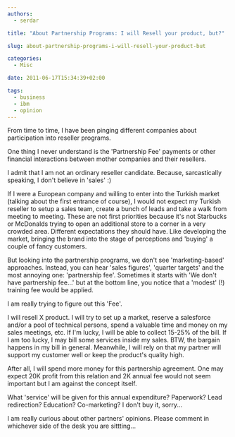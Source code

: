 ```yaml
---
authors:
  - serdar

title: "About Partnership Programs: I will Resell your product, but?"

slug: about-partnership-programs-i-will-resell-your-product-but

categories:
  - Misc

date: 2011-06-17T15:34:39+02:00

tags:
  - business
  - ibm
  - opinion
---
```


From time to time, I have been pinging different companies about participation into reseller programs.
<!-- more -->
One thing I never understand is the 'Partnership Fee' payments or other financial interactions between mother companies and their resellers.

I admit that I am not an ordinary reseller candidate. Because, sarcastically speaking, I don't believe in 'sales' :)

If I were a European company and willing to enter into the Turkish market (talking about the first entrance of course), I would not expect my Turkish reseller to setup a sales team, create a bunch of leads and take a walk from meeting to meeting. These are not first priorities because it's not Starbucks or McDonalds trying to open an additional store to a corner in a very crowded area. Different expectations they should have. Like developing the market, bringing the brand into the stage of perceptions and 'buying' a couple of fancy customers.

But looking into the partnership programs, we don't see 'marketing-based' approaches. Instead, you can hear 'sales figures', 'quarter targets' and the most annoying one: 'partnership fee'. Sometimes it starts with 'We don't have partnership fee...' but at the bottom line, you notice that a 'modest' (!) training fee would be applied.

I am really trying to figure out this 'Fee'.

I will resell X product. I will try to set up a market, reserve a salesforce and/or a pool of technical persons, spend a valuable time and money on my sales meetings, etc. If I'm lucky, I will be able to collect 15-25% of the bill. If I am too lucky, I may bill some services inside my sales. BTW, the bargain happens in my bill in general. Meanwhile, I will rely on that my partner will support my customer well or keep the product's quality high.

After all, I will spend more money for this partnership agreement. One may expect 20K profit from this relation and 2K annual fee would not seem important but I am against the concept itself.

What 'service' will be given for this annual expenditure? Paperwork? Lead redirection? Education? Co-marketing? I don't buy it, sorry...

I am really curious about other partners' opinions. Please comment in whichever side of the desk you are sittting...
